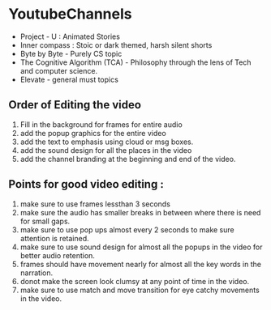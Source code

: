 # YoutubeChannels

* Project - U : Animated Stories
* Inner compass : Stoic or dark themed, harsh silent shorts
* Byte by Byte - Purely CS topic
* The Cognitive Algorithm (TCA) - Philosophy through the lens of Tech and computer science.
* Elevate - general must topics


## Order of Editing the video
1. Fill in the background for frames for entire audio
2. add the popup graphics for the entire video
3. add the text to emphasis using cloud or msg boxes.
4. add the sound design for all the places in the video
5. add the channel branding at the beginning and end of the video.


## Points for good video editing :
1. make sure to use frames lessthan 3 seconds
2. make sure the audio has smaller breaks in between where there is need for small gaps.
3. make sure to use pop ups almost every 2 seconds to make sure attention is retained.
4. make sure to use sound design for almost all the popups in the video for better audio retention.
5. frames should have movement nearly for almost all the key words in the narration.
6. donot make the screen look clumsy at any point of time in the video.
7. make sure to use match and move transition for eye catchy movements in the video.
